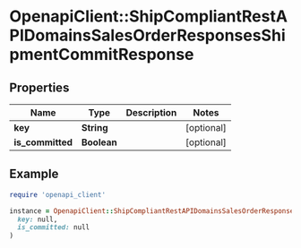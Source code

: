 # OpenapiClient::ShipCompliantRestAPIDomainsSalesOrderResponsesShipmentCommitResponse

## Properties

| Name | Type | Description | Notes |
| ---- | ---- | ----------- | ----- |
| **key** | **String** |  | [optional] |
| **is_committed** | **Boolean** |  | [optional] |

## Example

```ruby
require 'openapi_client'

instance = OpenapiClient::ShipCompliantRestAPIDomainsSalesOrderResponsesShipmentCommitResponse.new(
  key: null,
  is_committed: null
)
```

